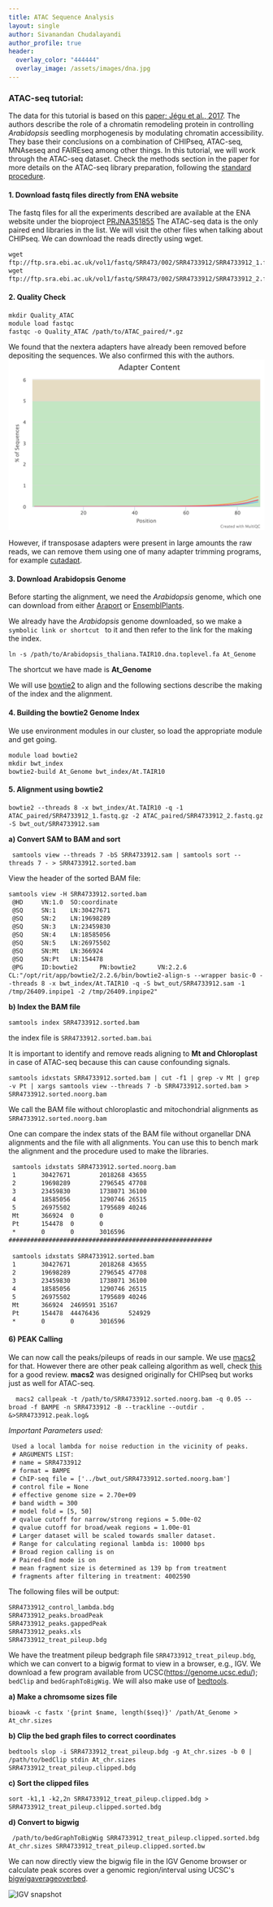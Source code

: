 ```yaml
---
title: ATAC Sequence Analysis
layout: single
author: Sivanandan Chudalayandi
author_profile: true
header:
  overlay_color: "444444"
  overlay_image: /assets/images/dna.jpg
---
```



### ATAC-seq tutorial:
The data for this tutorial is based on this [paper; Jégu et al., 2017](http://europepmc.org/backend/ptpmcrender.fcgi?accid=PMC5471679&blobtype=pdf). The authors describe the role of a chromatin remodeling protein in controlling _Arabidopsis_ seedling morphogenesis by modulating chromatin accessibility. They base their conclusions on a combination of CHIPseq, ATAC-seq, MNAseseq and FAIREseq among other things. In this tutorial, we will work through the ATAC-seq dataset. Check the methods section in the paper for more details on the ATAC-seq library preparation, following the [standard procedure](https://www.ncbi.nlm.nih.gov/pmc/articles/PMC4374986/).  


#### 1. Download fastq files directly from ENA website
The fastq files for all the experiments described are available at the ENA website under the bioproject [PRJNA351855](https://www.ebi.ac.uk/ena/data/view/PRJNA351855)
 The ATAC-seq data is the only paired end libraries in the list. We will visit the other files when talking about CHIPseq. We can download the reads directly using wget.
 ```
 wget ftp://ftp.sra.ebi.ac.uk/vol1/fastq/SRR473/002/SRR4733912/SRR4733912_1.fastq.gz
 wget ftp://ftp.sra.ebi.ac.uk/vol1/fastq/SRR473/002/SRR4733912/SRR4733912_2.fastq.gz
 ```

#### 2. Quality Check
 ```
 mkdir Quality_ATAC
 module load fastqc
 fastqc -o Quality_ATAC /path/to/ATAC_paired/*.gz
 ```
 We found that the nextera adapters have already been removed before depositing the sequences. We also confirmed this with the authors.
 ![Adapter_Content](Assets/fastqc_adapter_content_plot.png)

  However, if transposase adapters were present in large amounts the raw reads, we can remove them using one of many adapter trimming programs, for example [cutadapt](http://cutadapt.readthedocs.io/en/stable/guide.html).

#### 3. Download Arabidopsis Genome
Before starting the alignment, we need the _Arabidopsis_ genome, which one can download from either [Araport](https://www.araport.org/data/araport11) or [EnsemblPlants](http://plants.ensembl.org/index.html).

We already have the _Arabidopsis_ genome downloaded, so we  make a `symbolic link or shortcut ` to it and then refer to the link for the making the index.

```
ln -s /path/to/Arabidopsis_thaliana.TAIR10.dna.toplevel.fa At_Genome
```
The shortcut we have made is __At_Genome__

We will use [bowtie2](http://bowtie-bio.sourceforge.net/bowtie2/index.shtml) to align and the following sections describe the making of the index and the alignment.

#### 4. Building the bowtie2 Genome Index
We use environment modules in our cluster, so load the appropriate module and get going.
```
module load bowtie2
mkdir bwt_index
bowtie2-build At_Genome bwt_index/At.TAIR10
```


#### 5. Alignment using bowtie2


```
bowtie2 --threads 8 -x bwt_index/At.TAIR10 -q -1 ATAC_paired/SRR4733912_1.fastq.gz -2 ATAC_paired/SRR4733912_2.fastq.gz -S bwt_out/SRR4733912.sam
```

__a) Convert SAM to BAM and sort__
```
 samtools view --threads 7 -bS SRR4733912.sam | samtools sort --threads 7 - > SRR4733912.sorted.bam
 ```
View the header of the sorted BAM file:

```
samtools view -H SRR4733912.sorted.bam
 @HD     VN:1.0  SO:coordinate
 @SQ     SN:1    LN:30427671
 @SQ     SN:2    LN:19698289
 @SQ     SN:3    LN:23459830
 @SQ     SN:4    LN:18585056
 @SQ     SN:5    LN:26975502
 @SQ     SN:Mt   LN:366924
 @SQ     SN:Pt   LN:154478
 @PG     ID:bowtie2      PN:bowtie2      VN:2.2.6        CL:"/opt/rit/app/bowtie2/2.2.6/bin/bowtie2-align-s --wrapper basic-0 --threads 8 -x bwt_index/At.TAIR10 -q -S bwt_out/SRR4733912.sam -1 /tmp/26409.inpipe1 -2 /tmp/26409.inpipe2"
 ```

__b) Index the BAM file__
 ```
 samtools index SRR4733912.sorted.bam
```
 the index file is `SRR4733912.sorted.bam.bai`

 It is important to identify and remove reads aligning to __Mt and Chloroplast__ in case of ATAC-seq because this can cause confounding signals.
 ```
 samtools idxstats SRR4733912.sorted.bam | cut -f1 | grep -v Mt | grep -v Pt | xargs samtools view --threads 7 -b SRR4733912.sorted.bam > SRR4733912.sorted.noorg.bam
```
We call the BAM file without chloroplastic and mitochondrial alignments as `SRR4733912.sorted.noorg.bam`

 One can compare the index stats of the BAM file without organellar DNA alignments and the file with all alignments. You can use this to bench mark the alignment and the procedure used to make the libraries.
```
 samtools idxstats SRR4733912.sorted.noorg.bam
 1       30427671        2018268 43655
 2       19698289        2796545 47708
 3       23459830        1738071 36100
 4       18585056        1290746 26515
 5       26975502        1795689 40246
 Mt      366924  0       0
 Pt      154478  0       0
 *       0       0       3016596
########################################################

 samtools idxstats SRR4733912.sorted.bam
 1       30427671        2018268 43655
 2       19698289        2796545 47708
 3       23459830        1738071 36100
 4       18585056        1290746 26515
 5       26975502        1795689 40246
 Mt      366924  2469591 35167
 Pt      154478  44476436        524929
 *       0       0       3016596
```
#### 6) PEAK Calling
 We can now call the peaks/pileups of reads in our sample. We use [macs2](https://github.com/taoliu/MACS) for that. However there are other peak calleing algorithm as well, check [this](https://www.ncbi.nlm.nih.gov/pmc/articles/PMC5429005/) for a good review. __macs2__ was designed originally for CHIPseq but works just as well for ATAC-seq.

```
  macs2 callpeak -t /path/to/SRR4733912.sorted.noorg.bam -q 0.05 --broad -f BAMPE -n SRR4733912 -B --trackline --outdir . &>SRR4733912.peak.log&
```
_Important Parameters used:_
```
 Used a local lambda for noise reduction in the vicinity of peaks.
 # ARGUMENTS LIST:
 # name = SRR4733912
 # format = BAMPE
 # ChIP-seq file = ['../bwt_out/SRR4733912.sorted.noorg.bam']
 # control file = None
 # effective genome size = 2.70e+09
 # band width = 300
 # model fold = [5, 50]
 # qvalue cutoff for narrow/strong regions = 5.00e-02
 # qvalue cutoff for broad/weak regions = 1.00e-01
 # Larger dataset will be scaled towards smaller dataset.
 # Range for calculating regional lambda is: 10000 bps
 # Broad region calling is on
 # Paired-End mode is on
 # mean fragment size is determined as 139 bp from treatment
 # fragments after filtering in treatment: 4002590
```
The following files will be output:
```
SRR4733912_control_lambda.bdg
SRR4733912_peaks.broadPeak
SRR4733912_peaks.gappedPeak
SRR4733912_peaks.xls
SRR4733912_treat_pileup.bdg
```
We have the treatment pileup bedgraph file `SRR4733912_treat_pileup.bdg`, which we can convert to a bigwig format to view in a browser, e.g., IGV. We download a few program available from UCSC(https://genome.ucsc.edu/); `bedClip` and `bedGraphToBigWig`. We will also make use of [bedtools](http://bedtools.readthedocs.io/en/latest/).

__a) Make a chromsome sizes file__
```
bioawk -c fastx '{print $name, length($seq)}' /path/At_Genome > At_chr.sizes
```

__b) Clip the bed graph files to correct coordinates__
 ```
 bedtools slop -i SRR4733912_treat_pileup.bdg -g At_chr.sizes -b 0 | /path/to/bedClip stdin At_chr.sizes SRR4733912_treat_pileup.clipped.bdg
```

__c) Sort the clipped files__
 ```
 sort -k1,1 -k2,2n SRR4733912_treat_pileup.clipped.bdg > SRR4733912_treat_pileup.clipped.sorted.bdg
```

__d) Convert to bigwig__
```
 /path/to/bedGraphToBigWig SRR4733912_treat_pileup.clipped.sorted.bdg At_chr.sizes SRR4733912_treat_pileup.clipped.sorted.bw
 ```

 We can now directly view the bigwig file in the IGV Genome browser or calculate peak scores over a genomic region/interval using UCSC's [bigwigaverageoverbed](https://bioconda.github.io/recipes/ucsc-bigwigaverageoverbed/README.html).

 ![IGV snapshot](Assets/igv_snapshot_ATAC.png)
